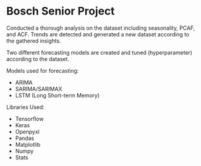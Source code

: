 # Bosch Senior Project

Conducted a thorough analysis on the dataset including seasonality, PCAF, and ACF. Trends are detected and generated a new dataset according to the gathered insights. 

Two different forecasting models are created and tuned (hyperparameter) according to the dataset.

Models used for forecasting:
- ARIMA
- SARIMA/SARIMAX
- LSTM (Long Short-term Memory)

Libraries Used:
- Tensorflow
- Keras
- Openpyxl
- Pandas
- Matplotlib
- Numpy
- Stats
